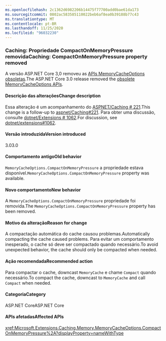 ```yaml
---
ms.openlocfilehash: 2c1362d6982206b14475f77700add0bae61da173
ms.sourcegitcommit: 0802ac583585110022beb6af8ea0b39188b77c43
ms.translationtype: MT
ms.contentlocale: pt-BR
ms.lasthandoff: 11/25/2020
ms.locfileid: "96032230"
---
```

### <a name="caching-compactonmemorypressure-property-removed"></a><span data-ttu-id="9f94a-101">Caching: Propriedade CompactOnMemoryPressure removida</span><span class="sxs-lookup"><span data-stu-id="9f94a-101">Caching: CompactOnMemoryPressure property removed</span></span>

<span data-ttu-id="9f94a-102">A versão ASP.NET Core 3,0 removeu as [APIs MemoryCacheOptions obsoletas](https://github.com/dotnet/extensions/blob/dc5c593da7b72c82e6fe85abb91d03818f9b700c/src/Caching/Memory/src/MemoryCacheOptions.cs#L17-L18).</span><span class="sxs-lookup"><span data-stu-id="9f94a-102">The ASP.NET Core 3.0 release removed the [obsolete MemoryCacheOptions APIs](https://github.com/dotnet/extensions/blob/dc5c593da7b72c82e6fe85abb91d03818f9b700c/src/Caching/Memory/src/MemoryCacheOptions.cs#L17-L18).</span></span>

#### <a name="change-description"></a><span data-ttu-id="9f94a-103">Descrição das alterações</span><span class="sxs-lookup"><span data-stu-id="9f94a-103">Change description</span></span>

<span data-ttu-id="9f94a-104">Essa alteração é um acompanhamento do [ASPNET/Caching # 221](https://github.com/aspnet/Caching/issues/221).</span><span class="sxs-lookup"><span data-stu-id="9f94a-104">This change is a follow-up to [aspnet/Caching#221](https://github.com/aspnet/Caching/issues/221).</span></span> <span data-ttu-id="9f94a-105">Para obter uma discussão, consulte [dotnet/Extensions # 1062](https://github.com/dotnet/extensions/issues/1062).</span><span class="sxs-lookup"><span data-stu-id="9f94a-105">For discussion, see [dotnet/extensions#1062](https://github.com/dotnet/extensions/issues/1062).</span></span>

#### <a name="version-introduced"></a><span data-ttu-id="9f94a-106">Versão introduzida</span><span class="sxs-lookup"><span data-stu-id="9f94a-106">Version introduced</span></span>

<span data-ttu-id="9f94a-107">3.0</span><span class="sxs-lookup"><span data-stu-id="9f94a-107">3.0</span></span>

#### <a name="old-behavior"></a><span data-ttu-id="9f94a-108">Comportamento antigo</span><span class="sxs-lookup"><span data-stu-id="9f94a-108">Old behavior</span></span>

<span data-ttu-id="9f94a-109">`MemoryCacheOptions.CompactOnMemoryPressure` a propriedade estava disponível.</span><span class="sxs-lookup"><span data-stu-id="9f94a-109">`MemoryCacheOptions.CompactOnMemoryPressure` property was available.</span></span>

#### <a name="new-behavior"></a><span data-ttu-id="9f94a-110">Novo comportamento</span><span class="sxs-lookup"><span data-stu-id="9f94a-110">New behavior</span></span>

<span data-ttu-id="9f94a-111">A `MemoryCacheOptions.CompactOnMemoryPressure` propriedade foi removida.</span><span class="sxs-lookup"><span data-stu-id="9f94a-111">The `MemoryCacheOptions.CompactOnMemoryPressure` property has been removed.</span></span>

#### <a name="reason-for-change"></a><span data-ttu-id="9f94a-112">Motivo da alteração</span><span class="sxs-lookup"><span data-stu-id="9f94a-112">Reason for change</span></span>

<span data-ttu-id="9f94a-113">A compactação automática do cache causou problemas.</span><span class="sxs-lookup"><span data-stu-id="9f94a-113">Automatically compacting the cache caused problems.</span></span> <span data-ttu-id="9f94a-114">Para evitar um comportamento inesperado, o cache só deve ser compactado quando necessário.</span><span class="sxs-lookup"><span data-stu-id="9f94a-114">To avoid unexpected behavior, the cache should only be compacted when needed.</span></span>

#### <a name="recommended-action"></a><span data-ttu-id="9f94a-115">Ação recomendada</span><span class="sxs-lookup"><span data-stu-id="9f94a-115">Recommended action</span></span>

<span data-ttu-id="9f94a-116">Para compactar o cache, downcast `MemoryCache` e chame `Compact` quando necessário.</span><span class="sxs-lookup"><span data-stu-id="9f94a-116">To compact the cache, downcast to `MemoryCache` and call `Compact` when needed.</span></span>

#### <a name="category"></a><span data-ttu-id="9f94a-117">Categoria</span><span class="sxs-lookup"><span data-stu-id="9f94a-117">Category</span></span>

<span data-ttu-id="9f94a-118">ASP.NET Core</span><span class="sxs-lookup"><span data-stu-id="9f94a-118">ASP.NET Core</span></span>

#### <a name="affected-apis"></a><span data-ttu-id="9f94a-119">APIs afetadas</span><span class="sxs-lookup"><span data-stu-id="9f94a-119">Affected APIs</span></span>

<xref:Microsoft.Extensions.Caching.Memory.MemoryCacheOptions.CompactOnMemoryPressure%2A?displayProperty=nameWithType>

<!--

#### Affected APIs

`Overload:Microsoft.Extensions.Caching.Memory.MemoryCacheOptions.CompactOnMemoryPressure`

-->
